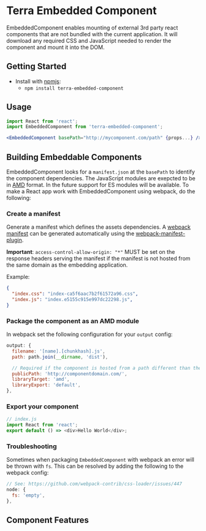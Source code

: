 # Terra Embedded Component

EmbeddedComponent enables mounting of external 3rd party react components that
are not bundled with the current application.  It will download any required
CSS and JavaScript needed to render the component and mount it into the DOM.

## Getting Started

- Install with [npmjs](https://www.npmjs.com):
  - `npm install terra-embedded-component`

## Usage

```jsx
import React from 'react';
import EmbeddedComponent from 'terra-embedded-component';

<EmbeddedComponent basePath="http://mycomponent.com/path" {props...} />
```

## Building Embeddable Components

EmbeddedComponent looks for a `manifest.json` at the `basePath` to identify the component dependencies.
The JavaScript modules are exepcted to be in [AMD](https://en.wikipedia.org/wiki/Asynchronous_module_definition) format.
In the future support for ES modules will be available. To make a React app work with EmbeddedComponent using webpack, do the following:

### Create a manifest
Generate a manifest which defines the assets dependencies. A [webpack manifest](https://webpack.js.org/guides/output-management/#the-manifest) can be generated automatically using the [webpack-manifest-plugin](https://github.com/danethurber/webpack-manifest-plugin).

**Important**: `access-control-allow-origin: "*"` MUST be set on the response headers
serving the manifest if the manifest is not hosted from the same domain as the embedding application.


Example:

```json
{
  "index.css": "index-ca5f6aac7b2f61572a96.css",
  "index.js": "index.e5155c915e997dc22298.js",
}
```

### Package the component as an AMD module
In webpack set the following configuration for your `output` config:

```js
output: {
  filename: '[name].[chunkhash].js',
  path: path.join(__dirname, 'dist'),

  // Required if the component is hosted from a path different than the embedding script file.
  publicPath: 'http://componentdomain.com/',
  libraryTarget: 'amd',
  libraryExport: 'default',
},
```

### Export your component

```js
// index.js
import React from 'react';
export default () => <div>Hello World</div>;
```

### Troubleshooting
Sometimes when packaging `EmbeddedComponent` with webpack an error will be thrown with `fs`.
This can be resolved by adding the following to the webpack config:

```js
// See: https://github.com/webpack-contrib/css-loader/issues/447
node: {
  fs: 'empty',
},
```



## Component Features

<!-- Uncomment supported features.
 * [Cross-Browser Support](https://github.com/cerner/terra-core/wiki/Component-Features#cross-browser-support)
 * [Responsive Support](https://github.com/cerner/terra-core/wiki/Component-Features#responsive-support)
 * [Mobile Support](https://github.com/cerner/terra-core/wiki/Component-Features#mobile-support)
 * [Internationalization Support](https://github.com/cerner/terra-core/wiki/Component-Features#internationalization-i18n-support)
 * [Localization Support](https://github.com/cerner/terra-core/wiki/Component-Features#localization-support)
 * [LTR/RTL Support](https://github.com/cerner/terra-core/wiki/Component-Features#ltr--rtl-support)
 -->
